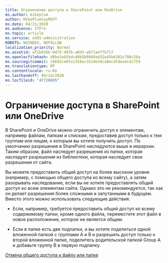 ```yaml
---
title: Ограничение доступа в SharePoint или OneDrive
ms.author: mikeplum
author: MikePlumleyMSFT
ms.date: 04/21/2020
ms.audience: ITPro
ms.topic: article
ms.service: o365-administration
ROBOTS: NOINDEX, NOFOLLOW
localization_priority: Normal
ms.assetid: af1b936b-0475-497b-a6d3-e671aef7b717
ms.openlocfilehash: d8be1eb5bdcd0b5b08ddad32a45b6282c788c26a
ms.sourcegitcommit: c6692ce0fa1358ec3529e59ca0ecdfdea4cdc759
ms.translationtype: MT
ms.contentlocale: ru-RU
ms.lasthandoff: 09/14/2020
ms.locfileid: "47720695"
---
```

# <a name="restrict-access-in-sharepoint-or-onedrive"></a>Ограничение доступа в SharePoint или OneDrive

В SharePoint и OneDrive можно ограничить доступ к элементам, например файлам, папкам и спискам, предоставив доступ только к тем группам или лицам, к которым вы хотите получить доступ. По умолчанию разрешения в SharePoint наследуются выше в иерархии. Таким образом, файл наследует разрешения из папки, которая наследует разрешения из библиотеки, которая наследует свои разрешения от сайта.
  
Вы можете предоставить общий доступ на более высоком уровне (например, с помощью общего доступа ко всему сайту), а затем разорывать наследование, если вы не хотите предоставлять общий доступ ко всем элементам сайта. Однако это не рекомендуется, так как он делает разрешения более сложными и запутанными в будущем. Вместо этого можно использовать следующие действия:
  
- Если, например, требуется предоставить общий доступ ко всему содержимому папки, кроме одного файла, переместите этот файл в новое расположение, которое не является общим.
    
- Если в папке есть две подпапки, и вы хотите поделиться одной вложенной папкой с группами A и B и разрешить доступ только к второй вложенной папке, поделитесь родительской папкой Group A и добавьте группу B в первую подпапку.
    
[Отмена общего доступа к файлу или папке ](https://go.microsoft.com/fwlink/?linkid=2008861)
  


